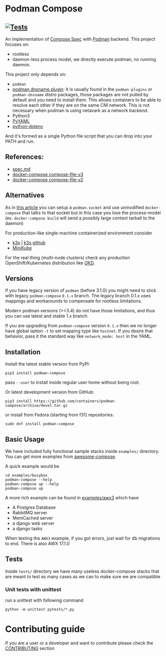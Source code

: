 # Podman Compose
## [![Tests](https://github.com/containers/podman-compose/actions/workflows/test.yml/badge.svg)](https://github.com/containers/podman-compose/actions/workflows/test.yml)

An implementation of [Compose Spec](https://compose-spec.io/) with [Podman](https://podman.io/) backend.
This project focuses on:

* rootless
* daemon-less process model, we directly execute podman, no running daemon.

This project only depends on:

* `podman`
* [podman dnsname plugin](https://github.com/containers/dnsname): It is usually found in
  the `podman-plugins` or `podman-dnsname` distro packages, those packages are not pulled
  by default and you need to install them. This allows containers to be able to resolve
  each other if they are on the same CNI network. This is not necessary when podman is using
  netavark as a network backend.
* Python3
* [PyYAML](https://pyyaml.org/)
* [python-dotenv](https://pypi.org/project/python-dotenv/)

And it's formed as a single Python file script that you can drop into your PATH and run.

## References:

* [spec.md](https://github.com/compose-spec/compose-spec/blob/master/spec.md)
* [docker-compose compose-file-v3](https://docs.docker.com/compose/compose-file/compose-file-v3/)
* [docker-compose compose-file-v2](https://docs.docker.com/compose/compose-file/compose-file-v2/)

## Alternatives

As in [this article](https://fedoramagazine.org/use-docker-compose-with-podman-to-orchestrate-containers-on-fedora/) you can setup a `podman.socket` and use unmodified `docker-compose` that talks to that socket but in this case you lose the process-model (ex. `docker-compose build` will send a possibly large context tarball to the daemon)

For production-like single-machine containerized environment consider

- [k3s](https://k3s.io) | [k3s github](https://github.com/rancher/k3s)
- [MiniKube](https://minikube.sigs.k8s.io/)

For the real thing (multi-node clusters) check any production
OpenShift/Kubernetes distribution like [OKD](https://www.okd.io/).

## Versions

If you have legacy version of `podman` (before 3.1.0) you might need to stick with legacy `podman-compose` `0.1.x` branch.
The legacy branch 0.1.x uses mappings and workarounds to compensate for rootless limitations.

Modern podman versions (>=3.4) do not have those limitations, and thus you can use latest and stable 1.x branch.

If you are upgrading from `podman-compose` version `0.1.x` then we no longer have global option `-t` to set mapping type
like `hostnet`. If you desire that behavior, pass it the standard way like `network_mode: host` in the YAML.


## Installation

Install the latest stable version from PyPI:

```
pip3 install podman-compose
```

pass `--user` to install inside regular user home without being root.

Or latest development version from GitHub:

```
pip3 install https://github.com/containers/podman-compose/archive/devel.tar.gz
```


or install from Fedora (starting from f31) repositories:

```
sudo dnf install podman-compose
```

## Basic Usage

We have included fully functional sample stacks inside `examples/` directory.
You can get more examples from [awesome-compose](https://github.com/docker/awesome-compose).


A quick example would be

```
cd examples/busybox
podman-compose --help
podman-compose up --help
podman-compose up
```

A more rich example can be found in [examples/awx3](examples/awx3)
which have

- A Postgres Database
- RabbitMQ server
- MemCached server
- a django web server
- a django tasks


When testing the `AWX3` example, if you got errors, just wait for db migrations to end.
There is also AWX 17.1.0

## Tests

Inside `tests/` directory we have many useless docker-compose stacks
that are meant to test as many cases as we can to make sure we are compatible

### Unit tests with unittest
run a unittest with following command

```shell
python -m unittest pytests/*.py
```

# Contributing guide

If you are a user or a developer and want to contribute please check the [CONTRIBUTING](CONTRIBUTING.md) section
